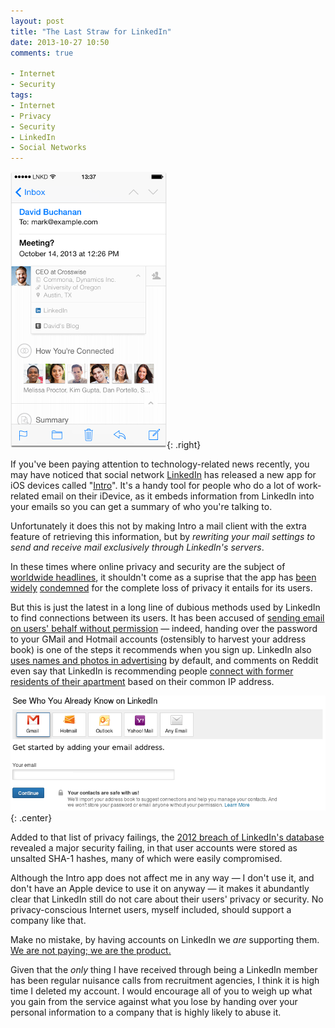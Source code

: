 ```yaml
---
layout: post
title: "The Last Straw for LinkedIn"
date: 2013-10-27 10:50
comments: true

- Internet
- Security
tags:
- Internet
- Privacy
- Security
- LinkedIn
- Social Networks
---
```


![LinkedIn Intro in action (picture from LinkedIn blog)](/img/blog/2013/10/linkedin-intro.png){: .right}

If you've been paying attention to technology-related news recently, you may have noticed that social network [LinkedIn](https://www.linkedin.com) has released a new app for iOS devices called "[Intro](http://blog.linkedin.com/2013/10/23/announcing-linkedin-intro/)". It's a handy tool for people who do a lot of work-related email on their iDevice, as it embeds information from LinkedIn into your emails so you can get a summary of who you're talking to.

Unfortunately it does this not by making Intro a mail client with the extra feature of retrieving this information, but by *rewriting your mail settings to send and receive mail exclusively through LinkedIn's servers*.

In these times where online privacy and security are the subject of [worldwide headlines](http://www.theguardian.com/world/the-nsa-files), it shouldn't come as a suprise that the app has [been](http://www.darkreading.com/applications/researchers-flag-security-flaws-in-new-l/240163123/) [widely](http://www.theverge.com/2013/10/25/5027334/linkedin-intro-security-concerns-bishop-fox-mandiant) [condemned](http://www.pcworld.com/article/2058260/linkedins-intro-tool-for-iphones-could-be-a-juicy-target-for-attackers.html) for the complete loss of privacy it entails for its users.

But this is just the latest in a long line of dubious methods used by LinkedIn to find connections between its users. It has been accused of [sending email on users' behalf without permission](http://www.theverge.com/2013/9/21/4756212/linkedin-accused-of-hacking-user-email-lawsuit) &mdash; indeed, handing over the password to your GMail and Hotmail accounts (ostensibly to harvest your address book) is one of the steps it recommends when you sign up. LinkedIn also [uses names and photos in advertising](http://tempguest.blogspot.co.uk/2011/09/how-to-stop-linkedin-from-using-your.html) by default, and comments on Reddit even say that LinkedIn is recommending people [connect with former residents of their apartment](http://www.reddit.com/r/technology/comments/1p6x7o/linkedin_intro_app_reconfigures_your_device_so/cczozqv) based on their common IP address.

![LinkedIn requesting to connect to GMail](/img/blog/2013/10/linkedin-link-mail.png){: .center}

Added to that list of privacy failings, the [2012 breach of LinkedIn's database](http://www.reuters.com/article/2012/06/06/net-us-linkedin-breach-idUSBRE85511820120606) revealed a major security failing, in that user accounts were stored as unsalted SHA-1 hashes, many of which were easily compromised.

Although the Intro app does not affect me in any way &mdash; I don't use it, and don't have an Apple device to use it on anyway &mdash; it makes it abundantly clear that LinkedIn still do not care about their users' privacy or security. No privacy-conscious Internet users, myself included, should support a company like that.

Make no mistake, by having accounts on LinkedIn we *are* supporting them. [We are not paying; we are the product.](http://lifehacker.com/5697167/if-youre-not-paying-for-it-youre-the-product)

Given that the *only* thing I have received through being a LinkedIn member has been regular nuisance calls from recruitment agencies, I think it is high time I deleted my account. I would encourage all of you to weigh up what you gain from the service against what you lose by handing over your personal information to a company that is highly likely to abuse it.
